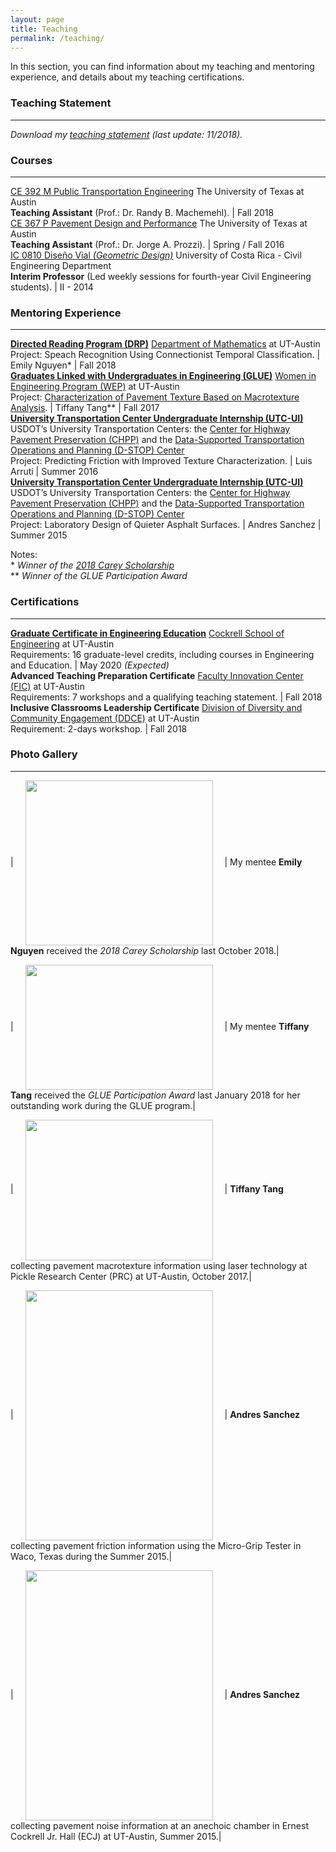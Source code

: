 ```yaml
---
layout: page
title: Teaching
permalink: /teaching/
---
```


In this section, you can find information about my teaching and mentoring experience, and details about my teaching certifications.

### Teaching Statement
___
<i>Download my [teaching statement](/downloads/teaching_statement.pdf) (last update: 11/2018).</i>

### Courses
___

[CE 392 M Public Transportation Engineering](/downloads/2018_syllabus.pdf) The University of Texas at Austin <br><b>Teaching Assistant</b> (Prof.: Dr. Randy B. Machemehl). | Fall 2018 <br>
[CE 367 P Pavement Design and Performance](/downloads/2016_syllabus.pdf) The University of Texas at Austin <br><b>Teaching Assistant</b> (Prof.: Dr. Jorge A. Prozzi). | Spring / Fall 2016 <br>
[IC 0810 Diseño Vial <i>(Geometric Design)</i>](/downloads/2014_programa.pdf) University of Costa Rica - Civil Engineering Department <br><b>Interim Professor</b> (Led weekly sessions for fourth-year Civil Engineering students). | II - 2014 <br>

### Mentoring Experience
___

<b>[Directed Reading Program (DRP)](https://web.ma.utexas.edu/users/drp/about.html)</b> [Department of Mathematics](https://www.ma.utexas.edu/) at UT-Austin<br> Project: Speach Recognition Using Connectionist Temporal Classification. | Emily Nguyen*  | Fall 2018<br>
<b>[Graduates Linked with Undergraduates in Engineering (GLUE)](http://www.engr.utexas.edu/wep/career/glue)</b> [Women in Engineering Program (WEP)](http://www.engr.utexas.edu/wep) at UT-Austin<br> Project: [Characterization of Pavement Texture Based on Macrotexture Analysis](/downloads/2017_GLUE.pdf). | Tiffany Tang** | Fall 2017<br>
<b>[University Transportation Center Undergraduate Internship (UTC-UI)](https://ctr.utexas.edu/research/d-stop/education/utc-undergraduate-internship/)</b> USDOT’s University Transportation Centers: the [Center for Highway Pavement Preservation (CHPP)](http://www.chpp.egr.msu.edu/) and the [Data-Supported Transportation Operations and Planning (D-STOP) Center](https://ctr.utexas.edu/research/d-stop/) <br> Project: Predicting Friction with Improved Texture Characterization. | Luis Arruti | Summer 2016<br>
<b>[University Transportation Center Undergraduate Internship (UTC-UI)](https://ctr.utexas.edu/research/d-stop/education/utc-undergraduate-internship/)</b> USDOT’s University Transportation Centers: the [Center for Highway Pavement Preservation (CHPP)](http://www.chpp.egr.msu.edu/) and the [Data-Supported Transportation Operations and Planning (D-STOP) Center](https://ctr.utexas.edu/research/d-stop/)<br> Project: Laboratory Design of Quieter Asphalt Surfaces. | Andres Sanchez | Summer 2015

Notes:<br>
*<i>   Winner of the [2018 Carey Scholarship](https://www.ices.utexas.edu/about/news/531/)</i><br>
** <i>Winner of the GLUE Participation Award</i>


### Certifications
___

<b>[Graduate Certificate in Engineering Education](http://www.engr.utexas.edu/graduate/certificate-engineering-education)</b> [Cockrell School of Engineering](http://www.engr.utexas.edu/) at UT-Austin<br>Requirements: 16 graduate-level credits, including courses in Engineering and Education. | May 2020 <i>(Expected)</i> <br>
<b>Advanced Teaching Preparation Certificate</b> [Faculty Innovation Center (FIC)](https://facultyinnovate.utexas.edu/gsd) at UT-Austin<br>Requirements: 7 workshops and a qualifying teaching statement. | Fall 2018<br>
<b>Inclusive Classrooms Leadership Certificate</b> [Division of Diversity and Community Engagement (DDCE)](https://diversity.utexas.edu/) at UT-Austin<br>Requirement: 2-days workshop. | Fall 2018<br>

### Photo Gallery
___

| <img src="../assets/pictures/Emily.jpg" ALIGN="center" style="margin:0px 15px ; width:300px; height:264px;"/> | 
My mentee <b>Emily Nguyen</b> received the <i>2018 Carey Scholarship</i> last October 2018.|

| <img src="../assets/pictures/Tiffany_1.jpg" ALIGN="center" style="margin:0px 15px ; width:300px; height:200px;"/> | 
My mentee <b>Tiffany Tang</b> received the <i>GLUE Participation Award</i> last January 2018 for her outstanding work during the GLUE program.|

| <img src="../assets/pictures/Tiffany_2.jpg" ALIGN="center" style="margin:0px 15px ; width:300px; height:225px;"/> |
<b>Tiffany Tang</b> collecting pavement macrotexture information using laser technology at Pickle Research Center (PRC) at UT-Austin, October 2017.|

| <img src="../assets/pictures/Andy_1.jpg" ALIGN="center" style="margin:0px 15px ; width:300px; height:400px;"/> | 
<b>Andres Sanchez</b> collecting pavement friction information using the Micro-Grip Tester in Waco, Texas during the Summer 2015.|

| <img src="../assets/pictures/Andy_2.jpg" ALIGN="center" style="margin:0px 15px ; width:300px; height:400px;"/> | 
<b>Andres Sanchez</b> collecting pavement noise information at an anechoic chamber in Ernest Cockrell Jr. Hall (ECJ) at UT-Austin, Summer 2015.|
